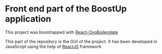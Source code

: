 # Front end part of the BoostUp application

This project was boostrapped with [React-OvoBoilerplate](https://github.com/danielMensah/React-OvoBoilerplate)

This part of the repository is the GUI of the project.
It has been developed in JavaScript using the help of [ReactJS](https://reactjs.org/) framework


